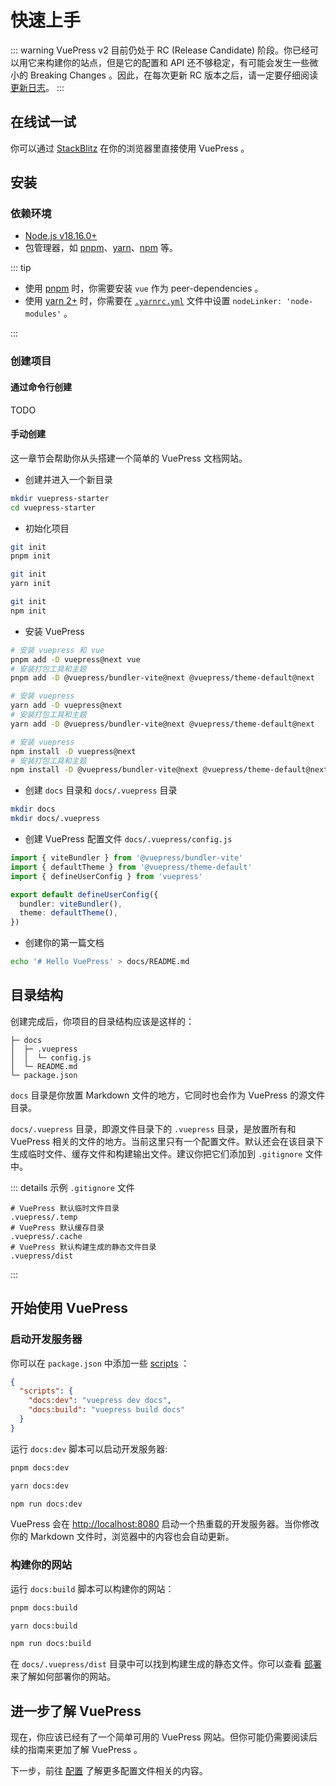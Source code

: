 # 快速上手

::: warning
VuePress v2 目前仍处于 RC (Release Candidate) 阶段。你已经可以用它来构建你的站点，但是它的配置和 API 还不够稳定，有可能会发生一些微小的 Breaking Changes 。因此，在每次更新 RC 版本之后，请一定要仔细阅读 [更新日志](https://github.com/vuepress/vuepress-next/blob/main/CHANGELOG.md)。
:::

## 在线试一试

你可以通过 [StackBlitz](https://stackblitz.com/fork/vuepress) 在你的浏览器里直接使用 VuePress 。

## 安装

### 依赖环境

- [Node.js v18.16.0+](https://nodejs.org/)
- 包管理器，如 [pnpm](https://pnpm.io/zh/)、[yarn](https://classic.yarnpkg.com/en/)、[npm](https://www.npmjs.com/) 等。

::: tip

- 使用 [pnpm](https://pnpm.io/zh/) 时，你需要安装 `vue` 作为 peer-dependencies 。
- 使用 [yarn 2+](https://yarnpkg.com/) 时，你需要在 [`.yarnrc.yml`](https://yarnpkg.com/configuration/yarnrc#nodeLinker) 文件中设置 `nodeLinker: 'node-modules'` 。

:::

### 创建项目

#### 通过命令行创建

TODO

#### 手动创建

这一章节会帮助你从头搭建一个简单的 VuePress 文档网站。

- 创建并进入一个新目录

```bash
mkdir vuepress-starter
cd vuepress-starter
```

- 初始化项目

<CodeGroup>
  <CodeGroupItem title="pnpm" active>

```bash
git init
pnpm init
```

  </CodeGroupItem>

  <CodeGroupItem title="yarn">

```bash
git init
yarn init
```

  </CodeGroupItem>

  <CodeGroupItem title="npm">

```bash
git init
npm init
```

  </CodeGroupItem>
</CodeGroup>

- 安装 VuePress

<CodeGroup>
  <CodeGroupItem title="pnpm" active>

```bash
# 安装 vuepress 和 vue
pnpm add -D vuepress@next vue
# 安装打包工具和主题
pnpm add -D @vuepress/bundler-vite@next @vuepress/theme-default@next
```

  </CodeGroupItem>

  <CodeGroupItem title="yarn">

```bash
# 安装 vuepress
yarn add -D vuepress@next
# 安装打包工具和主题
yarn add -D @vuepress/bundler-vite@next @vuepress/theme-default@next
```

  </CodeGroupItem>

  <CodeGroupItem title="npm">

```bash
# 安装 vuepress
npm install -D vuepress@next
# 安装打包工具和主题
npm install -D @vuepress/bundler-vite@next @vuepress/theme-default@next
```

  </CodeGroupItem>
</CodeGroup>

- 创建 `docs` 目录和 `docs/.vuepress` 目录

```bash
mkdir docs
mkdir docs/.vuepress
```

- 创建 VuePress 配置文件 `docs/.vuepress/config.js`

```ts
import { viteBundler } from '@vuepress/bundler-vite'
import { defaultTheme } from '@vuepress/theme-default'
import { defineUserConfig } from 'vuepress'

export default defineUserConfig({
  bundler: viteBundler(),
  theme: defaultTheme(),
})
```

- 创建你的第一篇文档

```bash
echo '# Hello VuePress' > docs/README.md
```

## 目录结构

创建完成后，你项目的目录结构应该是这样的：

```
├─ docs
│  ├─ .vuepress
│  │  └─ config.js
│  └─ README.md
└─ package.json
```

`docs` 目录是你放置 Markdown 文件的地方，它同时也会作为 VuePress 的源文件目录。

`docs/.vuepress` 目录，即源文件目录下的 `.vuepress` 目录，是放置所有和 VuePress 相关的文件的地方。当前这里只有一个配置文件。默认还会在该目录下生成临时文件、缓存文件和构建输出文件。建议你把它们添加到 `.gitignore` 文件中。

::: details 示例 `.gitignore` 文件

```
# VuePress 默认临时文件目录
.vuepress/.temp
# VuePress 默认缓存目录
.vuepress/.cache
# VuePress 默认构建生成的静态文件目录
.vuepress/dist
```

:::

## 开始使用 VuePress

### 启动开发服务器

你可以在 `package.json` 中添加一些 [scripts](https://classic.yarnpkg.com/zh-Hans/docs/package-json#toc-scripts) ：

```json
{
  "scripts": {
    "docs:dev": "vuepress dev docs",
    "docs:build": "vuepress build docs"
  }
}
```

运行 `docs:dev` 脚本可以启动开发服务器:

<CodeGroup>
  <CodeGroupItem title="pnpm" active>

```bash
pnpm docs:dev
```

  </CodeGroupItem>

  <CodeGroupItem title="yarn">

```bash
yarn docs:dev
```

  </CodeGroupItem>

  <CodeGroupItem title="npm">

```bash
npm run docs:dev
```

  </CodeGroupItem>
</CodeGroup>

VuePress 会在 [http://localhost:8080](http://localhost:8080) 启动一个热重载的开发服务器。当你修改你的 Markdown 文件时，浏览器中的内容也会自动更新。

### 构建你的网站

运行 `docs:build` 脚本可以构建你的网站：

<CodeGroup>
  <CodeGroupItem title="pnpm" active>

```bash
pnpm docs:build
```

  </CodeGroupItem>

  <CodeGroupItem title="yarn">

```bash
yarn docs:build
```

  </CodeGroupItem>

  <CodeGroupItem title="npm">

```bash
npm run docs:build
```

  </CodeGroupItem>
</CodeGroup>

在 `docs/.vuepress/dist` 目录中可以找到构建生成的静态文件。你可以查看 [部署](./deployment.md) 来了解如何部署你的网站。

## 进一步了解 VuePress

现在，你应该已经有了一个简单可用的 VuePress 网站。但你可能仍需要阅读后续的指南来更加了解 VuePress 。

下一步，前往 [配置](./configuration.md) 了解更多配置文件相关的内容。
